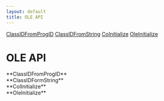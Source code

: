 ```yaml
---
layout: default
title: OLE API
---
```


<div class="sidenav">

<div markdown="1">

[ClassIDFromProgID](#classidfromprogid)
[ClassIDFromString](#classidfromstring)
[CoInitialize](#coinitialize)
[OleInitialize](#oleinitialize)

</div>

</div>


<div class="right_main">

<div markdown="1">


OLE API
====================

<SECTION ID="classidfromprogid"></SECTION>
**ClassIDFromProgID**


<SECTION ID="classidformstring"></SECTION>
**ClassIDFormString**


<SECTION ID="colinitialize"></SECTION>
**ColInitialize**


<SECTION ID="oleinitialize"></SECTION>
**OleInitialize**


</div>

</div>
